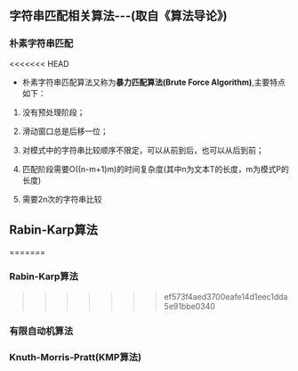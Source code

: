 ## 字符串匹配相关算法---(取自《算法导论》)

### 朴素字符串匹配

<<<<<<< HEAD
* 朴素字符串匹配算法又称为**暴力匹配算法(Brute Force Algorithm)**,主要特点如下：

1. 没有预处理阶段；

2. 滑动窗口总是后移一位；

3. 对模式中的字符串比较顺序不限定，可以从前到后，也可以从后到前；

4. 匹配阶段需要O((n-m+1)m)的时间复杂度(其中n为文本T的长度，m为模式P的长度)

5. 需要2n次的字符串比较



## Rabin-Karp算法
=======
### Rabin-Karp算法
>>>>>>> ef573f4aed3700eafe14d1eec1dda5e91bbe0340

### 有限自动机算法

###  Knuth-Morris-Pratt(KMP算法)


